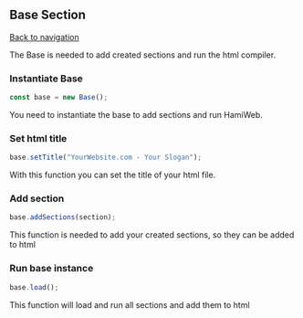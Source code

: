 ## Base Section

[Back to navigation](https://github.com/nicosammito/HamiWeb/tree/feature/docs/docs)

The Base is needed to add created sections and run the html compiler.

### Instantiate Base
```javascript 
const base = new Base();
```
You need to instantiate the base to add sections and run HamiWeb.

### Set html title
```javascript 
base.setTitle("YourWebsite.com - Your Slogan");
```
With this function you can set the title of your html file.

### Add section
```javascript 
base.addSections(section);
```
This function is needed to add your created sections, so they can be added to html

### Run base instance
```javascript 
base.load();
```
This function will load and run all sections and add them to html
